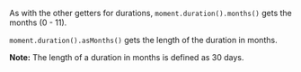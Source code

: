 As with the other getters for durations, `moment.duration().months()` gets the months (0 - 11).

`moment.duration().asMonths()` gets the length of the duration in months.

**Note:** The length of a duration in months is defined as 30 days.
